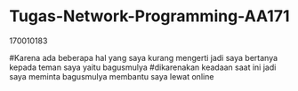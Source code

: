# Tugas-Network-Programming-AA171
170010183

#Karena ada beberapa hal yang saya kurang mengerti jadi saya bertanya kepada teman saya yaitu bagusmulya
#dikarenakan keadaan saat ini jadi saya meminta bagusmulya membantu saya lewat online
